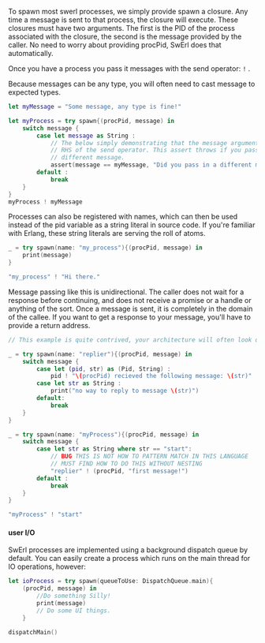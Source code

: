 
To spawn most swerl processes, we simply provide spawn a closure. Any time a message is sent to that process, the closure will execute. These closures must have two arguments. The first is the PID of the process associated with the closure, the second is the message provided by the caller. No need to worry about providing procPid, SwErl does that automatically.

Once you have a process you pass it messages with the send operator: `!` .

Because messages can be any type, you will often need to cast message to expected types.

```swift
let myMessage = "Some message, any type is fine!"

let myProcess = try spawn{(procPid, message) in
	switch message {
		case let message as String :
			// The below simply demonstrating that the message argument is what's on the
			// RHS of the send operator. This assert throws if you pass in a
			// different message.
			assert(message == myMessage, "Did you pass in a different message?")
		default : 
			break
	}
}
myProcess ! myMessage
```

Processes can also be registered with names, which can then be used instead of the pid variable as a string literal in source code. If you're familiar with Erlang, these string literals are serving the roll of atoms.

```swift
_ = try spawn(name: "my_process"){(procPid, message) in
    print(message)
}

"my_process" ! "Hi there."
```

Message passing like this is unidirectional. The caller does not wait for a response before continuing, and does not receive a promise or a handle or anything of the sort. Once a message is sent, it is completely in the domain of the callee. If you want to get a response to your message, you'll have to provide a return address.

```swift
// This example is quite contrived, your architecture will often look quite different.

_ = try spawn(name: "replier"){(procPid, message) in
    switch message {
        case let (pid, str) as (Pid, String) :
            pid ! "\(procPid) recieved the following message: \(str)"
        case let str as String :
            print("no way to reply to message \(str)")
        default:
            break
    }
}

_ = try spawn(name: "myProcess"){(procPid, message) in
    switch message {
        case let str as String where str == "start":
            // BUG THIS IS NOT HOW TO PATTERN MATCH IN THIS LANGUAGE
            // MUST FIND HOW TO DO THIS WITHOUT NESTING
            "replier" ! (procPid, "first message!")
        default :
            break
    }
}

"myProcess" ! "start"
```

#### user I/O
SwErl processes are implemented using a background dispatch queue by default. You can easily create a process which runs on the main thread for IO operations, however:

```swift
let ioProcess = try spawn(queueToUse: DispatchQueue.main){
	(procPid, message) in 
		//Do something Silly!
		print(message)
		// Do some UI things.
    }

dispatchMain()
```


```mermaid

```